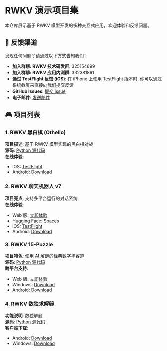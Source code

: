 # RWKV 演示项目集

本仓库展示基于 RWKV 模型开发的多种交互式应用，欢迎体验和反馈问题。

## 📮 反馈渠道

发现任何问题？请通过以下方式告知我们：

- **加入群聊: RWKV 技术研发群**: 325154699
- **加入群聊: RWKV 应用内测群**: 332381861
- **通过 TestFlight 反馈 (iOS)**: 在 iPhone 上使用 TestFlight 版本时, 你可以通过系统截屏来直接向我们提交反馈
- **GitHub Issues**: [提交 issue](https://github.com/HaloWang/RWKV-Demos/issues/new?template=Blank+issue)
- **电子邮件**: [发送邮件](mailto:wangce@rwkvos.com)

## 🎮 项目列表

### 1. RWKV 黑白棋 (Othello)

**项目描述**: 基于 RWKV 模型实现的黑白棋对战  
**源码**: [Python 源代码](https://github.com/Jellyfish042/RWKV_Othello)  
**在线体验**:

- iOS: [TestFlight](https://testflight.apple.com/join/YCC3bcD2)
- Android: [Download](https://github.com/HaloWang/RWKV-Demos/releases/download/1.0.0/RWKV.v7.Othello-1.0.1-110.zip)

### 2. RWKV 聊天机器人 v7

**项目亮点**: 支持多平台运行的对话系统  
**在线体验**:

- Web 版: [立即体验](https://cryscan.github.io/web-rwkv-puzzles/#/chat)
- Hugging Face: [Spaces](https://huggingface.co/spaces/BlinkDL/RWKV-Gradio-1)
- iOS: [TestFlight](https://testflight.apple.com/join/DaMqCNKh)
- Android: [Download](https://github.com/HaloWang/RWKV-Demos/releases/download/1.0.0/RWKV-Chat-V7-1.0.0-231.zip)

### 3. RWKV 15-Puzzle

**项目特色**: 使用 AI 解谜的经典数字华容道  
**源码**: [Python 源代码](https://github.com/Jellyfish042/RWKV-15Puzzle)  
**跨平台支持**:

- Web 版: [立即体验](https://cryscan.github.io/web-rwkv-puzzles/#/15puzzle)
- Windows: [Download](https://github.com/HaloWang/RWKV-Demos/releases/download/1.0.0/15Puzzle_webgpu_windows.zip)
- Android: [Download](https://github.com/HaloWang/RWKV-Demos/releases/download/1.0.0/RWKV-15Puzzle-0.1.0-102.zip)

### 4. RWKV 数独求解器

**功能说明**: 数独解题  
**源码**: [Python 源代码](https://github.com/Jellyfish042/Sudoku-RWKV)  
**客户端下载**:

- Android: [Download](https://github.com/HaloWang/RWKV-Demos/releases/download/1.0.0/RWKV-Sudoku-0.1.8-140.zip)
- Windows: [Download](https://github.com/HaloWang/RWKV-Demos/releases/download/1.0.0/RWKV-Sudoku-windows-x64-0.1.8-140.zip)
